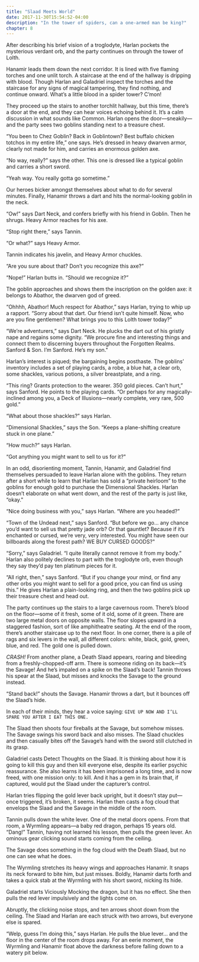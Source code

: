 ```yaml
---
title: "Slaad Meets World"
date: 2017-11-30T15:54:52-04:00
description: "In the tower of spiders, can a one-armed man be king?"
chapter: 8
---
```


After describing his brief vision of a troglodyte, Harlan pockets the mysterious verdant orb, and the party continues on through the tower of Lolth.

Hanamir leads them down the next corridor. It is lined with five flaming torches and one unlit torch. A staircase at the end of the hallway is dripping with blood. Though Harlan and Galadriel inspect the torches and the staircase for any signs of magical tampering, they find nothing, and continue onward. What’s a little blood in a spider tower? C’mon!

They proceed up the stairs to another torchlit hallway, but this time, there’s a door at the end, and they can hear voices echoing behind it. It’s a calm discussion in what sounds like Common. Harlan opens the door—sneakily—and the party sees two goblins standing next to a treasure chest. 

“You been to Chez Goblin? Back in Goblintown? Best buffalo chicken totchos in my entire life,” one says. He’s dressed in heavy dwarven armor, clearly not made for him, and carries an enormous golden axe.

“No way, really?” says the other. This one is dressed like a typical goblin and carries a short sword.

“Yeah way. You really gotta go sometime.” 

Our heroes bicker amongst themselves about what to do for several minutes. Finally, Hanamir throws a dart and hits the normal-looking goblin in the neck. 

“Ow!” says Dart Neck, and confers briefly with his friend in Goblin. Then he shrugs. Heavy Armor reaches for his axe.

“Stop right there,” says Tannin.

“Or what?” says Heavy Armor. 

Tannin indicates his javelin, and Heavy Armor chuckles.

“Are you sure about that? Don’t you recognize this axe?” 

“Nope!” Harlan butts in. “Should we recognize it?”

The goblin approaches and shows them the inscription on the golden axe: it belongs to Abathor, the dwarven god of greed. 

“Ohhhh, Abathor! Much respect for Abathor,” says Harlan, trying to whip up a rapport. “Sorry about that dart. Our friend isn’t quite himself. Now, who are you fine gentlemen? What brings you to this Lolth tower today?"

“We’re adventurers,” says Dart Neck. He plucks the dart out of his gristly nape and regains some dignity. “We procure fine and interesting things and connect them to discerning buyers throughout the Forgotten Realms. Sanford & Son. I’m Sanford. He’s my son."

Harlan’s interest is piqued; the bargaining begins posthaste. The goblins’ inventory includes a set of playing cards, a robe, a blue hat, a clear orb, some shackles, various potions, a silver breastplate, and a ring. 

“This ring? Grants protection to the wearer. 350 gold pieces. Can’t hurt,” says Sanford. He points to the playing cards. “Or perhaps for any magically-inclined among you, a Deck of Illusions—nearly complete, very rare, 500 gold.”

“What about those shackles?” says Harlan.

“Dimensional Shackles,” says the Son. “Keeps a plane-shifting creature stuck in one plane.”

“How much?” says Harlan.

“Got anything you might want to sell to us for it?"

In an odd, disorienting moment, Tannin, Hanamir, and Galadriel find themselves persuaded to leave Harlan alone with the goblins. They return after a short while to learn that Harlan has sold a “private heirloom” to the goblins for enough gold to purchase the Dimensional Shackles. Harlan doesn’t elaborate on what went down, and the rest of the party is just like, “okay."

“Nice doing business with you,” says Harlan. “Where are you headed?”

“Town of the Undead next,” says Sanford. “But before we go… any chance you’d want to sell us that pretty jade orb? Or that gauntlet? Because if it’s enchanted or cursed, we’re very, very interested. You might have seen our billboards along the forest path? WE BUY CURSED GOODS?"

“Sorry,” says Galadriel. “I quite literally cannot remove it from my body.” Harlan also politely declines to part with the troglodyte orb, even though they say they’d pay ten platinum pieces for it.

“All right, then,” says Sanford. “But if you change your mind, or find any other orbs you might want to sell for a good price, you can find us using this.” He gives Harlan a plain-looking ring, and then the two goblins pick up their treasure chest and head out.

The party continues up the stairs to a large cavernous room. There’s blood on the floor—some of it fresh, some of it old, some of it green. There are two large metal doors on opposite walls. The floor slopes upward in a staggered fashion, sort of like amphitheatre seating. At the end of the room, there’s another staircase up to the next floor. In one corner, there is a pile of rags and six levers in the wall, all different colors: white, black, gold, green, blue, and red. The gold one is pulled down.

_CRASH!_ From another plane, a Death Slaad appears, roaring and bleeding from a freshly-chopped-off arm. There is someone riding on its back—it’s the Savage! And he’s impaled on a spike on the Slaad’s back! Tannin throws his spear at the Slaad, but misses and knocks the Savage to the ground instead. 

“Stand back!” shouts the Savage. Hanamir throws a dart, but it bounces off the Slaad’s hide.

In each of their minds, they hear a voice saying: `GIVE UP NOW AND I’LL SPARE YOU AFTER I EAT THIS ONE.`

The Slaad then shoots four fireballs at the Savage, but somehow misses. The Savage swings his sword back and also misses. The Slaad chuckles and then casually bites off the Savage’s hand with the sword still clutched in its grasp. 

Galadriel casts Detect Thoughts on the Slaad. It is thinking about how it is going to kill this guy and then kill everyone else, despite its earlier psychic reassurance. She also learns it has been imprisoned a long time, and is now freed, with one mission only: to kill. And it has a gem in its brain that, if captured, would put the Slaad under the capturer’s control.

Harlan tries flipping the gold lever back upright, but it doesn’t stay put—once triggered, it’s broken, it seems. Harlan then casts a fog cloud that envelops the Slaad and the Savage in the middle of the room. 

Tannin pulls down the white lever. One of the metal doors opens. From that room, a Wyrmling appears—a baby red dragon, perhaps 15 years old. “Dang!” Tannin, having not learned his lesson, then pulls the green lever. An ominous gear clicking sound starts coming from the ceiling. 

The Savage does something in the fog cloud with the Death Slaad, but no one can see what he does. 

The Wyrmling stretches its heavy wings and approaches Hanamir. It snaps its neck forward to bite him, but just misses. Boldly, Hanamir darts forth and takes a quick stab at the Wyrmling with his short sword, nicking its hide. 

Galadriel starts Viciously Mocking the dragon, but it has no effect. She then pulls the red lever impulsively and the lights come on.

Abruptly, the clicking noise stops, and ten arrows shoot down from the ceiling. The Slaad and Harlan are each struck with two arrows, but everyone else is spared. 

“Welp, guess I’m doing this,” says Harlan. He pulls the blue lever… and the floor in the center of the room drops away. For an eerie moment, the Wyrmling and Hanamir float above the darkness before falling down to a watery pit below.
